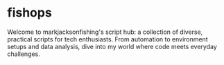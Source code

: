 # fishops
Welcome to markjacksonfishing's script hub: a collection of diverse, practical scripts for tech enthusiasts. From automation to environment setups and data analysis, dive into my world where code meets everyday challenges.
